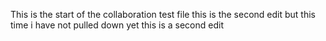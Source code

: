 This is the start of the collaboration test file
this is the second edit but this time i have not pulled down yet
this is a second edit
